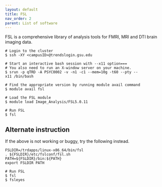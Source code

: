 ```yaml
---
layout: default
title: FSL
nav_order: 2
parent: List of software
---
```

FSL is a comprehensive library of analysis tools for FMRI, MRI and DTI
brain imaging data.

```
# Login to the cluster
$ ssh -XY <campusID>@trendslogin.gsu.edu

# Start an interactive bash session with --x11 option===
# You also need to run an X-window server on your machine.
$ srun -p qTRD -A PSYC0002 -v -n1 -c1 --mem=10g -t60 --pty --x11 /bin/bash

# Find the appropriate version by running module avail command 
$ module avail fsl

# Load the FSL module
$ module load Image_Analysis/FSL5.0.11

# Run FSL
$ fsl
```

## Alternate instruction

If the above is not working or buggy, try the following instead.

```
FSLDIR=/trdapps/linux-x86_64/bin/fsl
. ${FSLDIR}/etc/fslconf/fsl.sh
PATH=${FSLDIR}/bin:${PATH}
export FSLDIR PATH

# Run FSL
$ fsl
$ fsleyes
```
